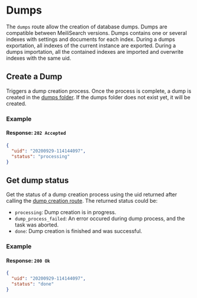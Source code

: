 # Dumps

The `dumps` route allow the creation of database dumps. Dumps are compatible between MeiliSearch versions.
Dumps contains one or several indexes with settings and documents for each index.
During a dumps exportation, all indexes of the current instance are exported.
During a dumps importation, all the contained indexes are imported and overwrite indexes with the same uid.

## Create a Dump

<RouteHighlighter method="POST" route="/dumps"/>

Triggers a dump creation process. Once the process is complete, a dump is created in the [dumps folder](/guides/advanced_guides/configuration.md#dumps-folder). If the dumps folder does not exist yet, it will be created. 

### Example

<code-samples id="post_dump_1" />

#### Response: `202 Accepted`

```json
{
  "uid": "20200929-114144097",
  "status": "processing"
}
```

## Get dump status

<RouteHighlighter method="GET" route="/dumps/:dump_uid/status"/>

Get the status of a dump creation process using the uid returned after calling the [dump creation route](/references/dump.md#create-a-dump).
The returned status could be:

- `processing`: Dump creation is in progress.
- `dump_process_failed`: An error occured during dump process, and the task was aborted.
- `done`: Dump creation is finished and was successful.


### Example

<code-samples id="get_dump_status_1" />

#### Response: `200 Ok`

```json
{
  "uid": "20200929-114144097",
  "status": "done"
}
```
